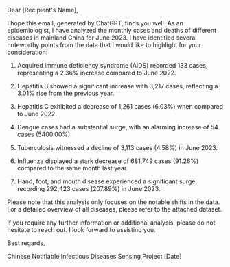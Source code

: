 Dear [Recipient's Name],

I hope this email, generated by ChatGPT, finds you well. As an epidemiologist, I have analyzed the monthly cases and deaths of different diseases in mainland China for June 2023. I have identified several noteworthy points from the data that I would like to highlight for your consideration:

1. Acquired immune deficiency syndrome (AIDS) recorded 133 cases, representing a 2.36% increase compared to June 2022.

2. Hepatitis B showed a significant increase with 3,217 cases, reflecting a 3.01% rise from the previous year.

3. Hepatitis C exhibited a decrease of 1,261 cases (6.03%) when compared to June 2022.

4. Dengue cases had a substantial surge, with an alarming increase of 54 cases (5400.00%).

5. Tuberculosis witnessed a decline of 3,113 cases (4.58%) in June 2023.

6. Influenza displayed a stark decrease of 681,749 cases (91.26%) compared to the same month last year.

7. Hand, foot, and mouth disease experienced a significant surge, recording 292,423 cases (207.89%) in June 2023.

Please note that this analysis only focuses on the notable shifts in the data. For a detailed overview of all diseases, please refer to the attached dataset.

If you require any further information or additional analysis, please do not hesitate to reach out. I look forward to assisting you.

Best regards,

Chinese Notifiable Infectious Diseases Sensing Project
[Date]